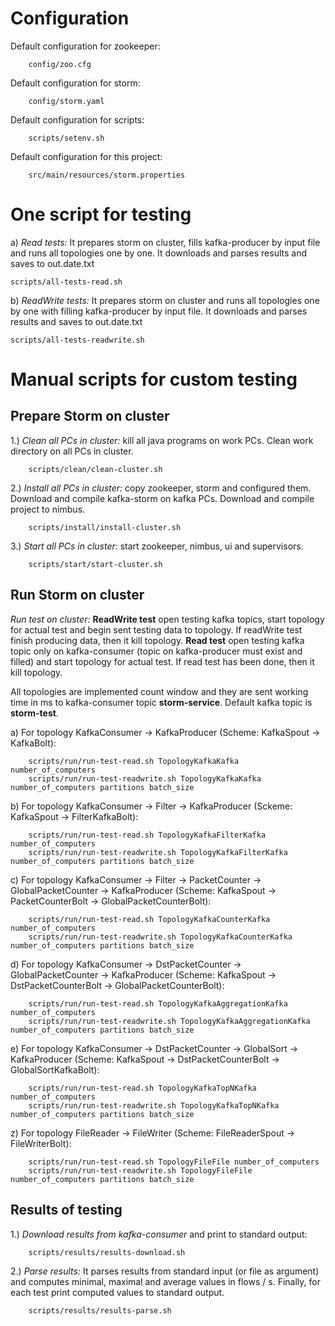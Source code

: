 Configuration
============================

Default configuration for zookeeper:

        config/zoo.cfg

Default configuration for storm:

        config/storm.yaml

Default configuration for scripts:

        scripts/setenv.sh

Default configuration for this project:

        src/main/resources/storm.properties

One script for testing
============================

a) <i>Read tests:</i> It prepares storm on cluster, fills kafka-producer by input file
and runs all topologies one by one. It downloads and parses results and saves to out.date.txt

    scripts/all-tests-read.sh

b) <i>ReadWrite tests:</i> It prepares storm on cluster and runs all topologies one by one
with filling kafka-producer by input file. It downloads and parses results and saves to
out.date.txt

    scripts/all-tests-readwrite.sh

Manual scripts for custom testing
============================

Prepare Storm on cluster
----------------------------

1.) <i>Clean all PCs in cluster:</i> kill all java programs on work PCs.
Clean work directory on all PCs in cluster.

        scripts/clean/clean-cluster.sh

2.) <i>Install all PCs in cluster:</i> copy zookeeper, storm and configured them.
Download and compile kafka-storm on kafka PCs. Download and compile project to nimbus.

        scripts/install/install-cluster.sh

3.) <i>Start all PCs in cluster:</i> start zookeeper, nimbus, ui and supervisors.

        scripts/start/start-cluster.sh

Run Storm on cluster
----------------------------

<i>Run test on cluster:</i> <b>ReadWrite test</b> open testing kafka topics, start topology for actual test
and begin sent testing data to topology. If readWrite test finish producing data, then it kill topology.
<b>Read test</b> open testing kafka topic only on kafka-consumer (topic on kafka-producer must exist and filled)
and start topology for actual test. If read test has been done, then it kill topology.

All topologies are implemented count window and they are sent working time in ms to kafka-consumer
topic <b>storm-service</b>. Default kafka topic is <b>storm-test</b>.

a) For topology KafkaConsumer -> KafkaProducer
        (Scheme: KafkaSpout -> KafkaBolt):

        scripts/run/run-test-read.sh TopologyKafkaKafka number_of_computers
        scripts/run/run-test-readwrite.sh TopologyKafkaKafka number_of_computers partitions batch_size

b) For topology KafkaConsumer -> Filter -> KafkaProducer
        (Sckeme: KafkaSpout -> FilterKafkaBolt):

        scripts/run/run-test-read.sh TopologyKafkaFilterKafka number_of_computers
        scripts/run/run-test-readwrite.sh TopologyKafkaFilterKafka number_of_computers partitions batch_size

c) For topology KafkaConsumer -> Filter -> PacketCounter -> GlobalPacketCounter -> KafkaProducer
        (Scheme: KafkaSpout -> PacketCounterBolt -> GlobalPacketCounterBolt):

        scripts/run/run-test-read.sh TopologyKafkaCounterKafka number_of_computers
        scripts/run/run-test-readwrite.sh TopologyKafkaCounterKafka number_of_computers partitions batch_size

d) For topology KafkaConsumer -> DstPacketCounter -> GlobalPacketCounter -> KafkaProducer
        (Scheme: KafkaSpout -> DstPacketCounterBolt -> GlobalPacketCounterBolt):

        scripts/run/run-test-read.sh TopologyKafkaAggregationKafka number_of_computers
        scripts/run/run-test-readwrite.sh TopologyKafkaAggregationKafka number_of_computers partitions batch_size

e) For topology KafkaConsumer -> DstPacketCounter -> GlobalSort -> KafkaProducer
        (Scheme: KafkaSpout -> DstPacketCounterBolt -> GlobalSortKafkaBolt):

        scripts/run/run-test-read.sh TopologyKafkaTopNKafka number_of_computers
        scripts/run/run-test-readwrite.sh TopologyKafkaTopNKafka number_of_computers partitions batch_size

z) For topology FileReader -> FileWriter
        (Scheme: FileReaderSpout -> FileWriterBolt):

        scripts/run/run-test-read.sh TopologyFileFile number_of_computers
        scripts/run/run-test-readwrite.sh TopologyFileFile number_of_computers partitions batch_size

Results of testing
----------------------------

1.) <i>Download results from kafka-consumer</i> and print to standard output:

        scripts/results/results-download.sh

2.) <i>Parse results:</i> It parses results from standard input (or file as argument) and computes
minimal, maximal and average values in flows / s. Finally, for each test print computed values to
standard output.

        scripts/results/results-parse.sh